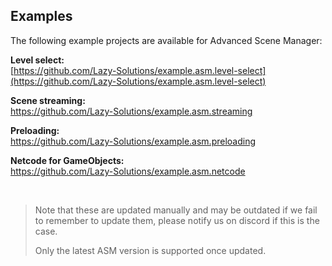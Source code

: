 ## Examples
The following example projects are available for Advanced Scene Manager:

<b>Level select:</b>\
[https://github.com/Lazy-Solutions/example.asm.level-select](https://github.com/Lazy-Solutions/example.asm.level-select)

<b>Scene streaming:</b>\
https://github.com/Lazy-Solutions/example.asm.streaming

<b>Preloading:</b>\
https://github.com/Lazy-Solutions/example.asm.preloading

<b>Netcode for GameObjects:</b>\
https://github.com/Lazy-Solutions/example.asm.netcode

</br>

> Note that these are updated manually and may be outdated if we fail to remember to update them, please notify us on discord if this is the case.
>
> Only the latest ASM version is supported once updated.
